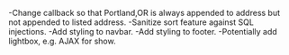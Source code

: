 -Change callback so that Portland,OR is always appended to address but not appended to listed address.
-Sanitize sort feature against SQL injections.
-Add styling to navbar.
-Add styling to footer.
-Potentially add lightbox, e.g. AJAX for show.

